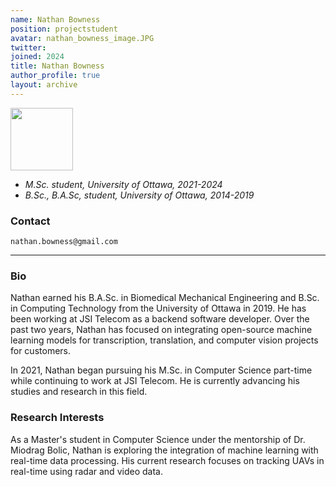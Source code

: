 ```yaml
---
name: Nathan Bowness
position: projectstudent
avatar: nathan_bowness_image.JPG
twitter:
joined: 2024
title: Nathan Bowness
author_profile: true
layout: archive
---
```


<img width="100" src="{{site.baseurl}}/images/people/{{page.avatar}}" data-action="zoom">

- _M.Sc. student, University of Ottawa, 2021-2024_<br>
- _B.Sc., B.A.Sc, student, University of Ottawa, 2014-2019_<br>


### Contact

<i class="fa fa-envelope-o"></i>  `nathan.bowness@gmail.com`<br>

<hr>

### Bio
Nathan earned his B.A.Sc. in Biomedical Mechanical Engineering and B.Sc. in Computing Technology from the University of Ottawa in 2019. He has been working at JSI Telecom as a backend software developer. Over the past two years, Nathan has focused on integrating open-source machine learning models for transcription, translation, and computer vision projects for customers.

In 2021, Nathan began pursuing his M.Sc. in Computer Science part-time while continuing to work at JSI Telecom. He is currently advancing his studies and research in this field.

### Research Interests
As a Master's student in Computer Science under the mentorship of Dr. Miodrag Bolic, Nathan is exploring the integration of machine learning with real-time data processing. His current research focuses on tracking UAVs in real-time using radar and video data.
